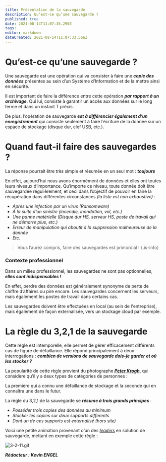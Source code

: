 ```yaml
---
title: Présentation de la sauvegarde
description: Qu’est-ce qu’une sauvegarde ?
published: true
date: 2021-08-14T11:07:35.290Z
tags: 
editor: markdown
dateCreated: 2021-08-14T11:07:33.566Z
---
```


# Qu’est-ce qu’une sauvegarde ?
Une sauvegarde est une opération qui va consister à faire une ***copie des données*** présentes au sein d’un Système d’Information et de la mettre ainsi en sécurité.

Il est important de faire la différence entre cette opération ***par rapport à un archivage***. Qui lui, consiste à garantir un accès aux données sur le long terme et dans un instant T précis.

De plus, l’opération de sauvegarde ***est à différencier également d’un enregistrement*** qui consiste seulement à faire l’écriture de la donnée sur un espace de stockage (disque dur, clef USB, etc.).

# Quand faut-il faire des sauvegardes ?

La réponse pourrait être très simple et résumée en un seul mot : ***toujours***

En effet, aujourd’hui nous avons énormément de données et elles ont toutes leurs niveaux d’importance. Qu’importe ce niveau, toute donnée doit être sauvegardée régulièrement, et ceci dans l’objectif de pouvoir en faire la récupération dans différentes circonstances *(la liste est non exhaustive)* :

- *Après une infection par un virus (Ransomware)*
- *À la suite d’un sinistre (incendie, inondation, vol, etc.)*
- *Une panne matérielle (Disque dur HS, serveur HS, poste de travail qui ne démarre plus, etc.)*
- *Erreur de manipulation qui aboutit à la suppression malheureuse de la donnée*
- *Etc.*

> Vous l’aurez compris, faire des sauvegardes est primordial !
{.is-info}

### Contexte professionnel

Dans un milieu professionnel, les sauvegardes ne sont pas optionnelles, ***elles sont indispensables !***

En effet, perdre des données est généralement synonyme de perte de chiffre d’affaires ou pire encore. Les sauvegardes concernent les serveurs, mais également les postes de travail dans certains cas.

Les sauvegardes doivent être effectuées en local (au sein de l'entreprise), mais également de façon externalisée, vers un stockage cloud par exemple.

# La règle du 3,2,1 de la sauvegarde

Cette règle est intemporelle, elle permet de gérer efficacement différents cas de figure de défaillance. Elle répond principalement à deux interrogations : ***combien de versions de sauvegarde dois-je garder et où les stocker ?***

La popularité de cette règle provient du photographe [***Peter Krogh***](https://www.tech2tech.fr/windows-server-lenumeration-basee-sur-lacces/), qui considère qu’il y a deux types de catégories de personnes : 

La première qui a connu une défaillance de stockage et la seconde qui en connaîtra une dans le futur. 

La règle du 3,2,1 de la sauvegarde se ***résume à trois grands principes*** :


- *Posséder trois copies des données au minimum*
- *Stocker les copies sur deux supports différents*
- *Dont un de ces supports est externalisé (hors site)*

Voici une petite animation provenant d’un des [*leaders*](https://www.veeam.com/fr/) en solution de sauvegarde, mettant en exemple cette règle :

![3-2-11.gif](/images/3-2-11.gif)

***Rédacteur : Kevin ENGEL***